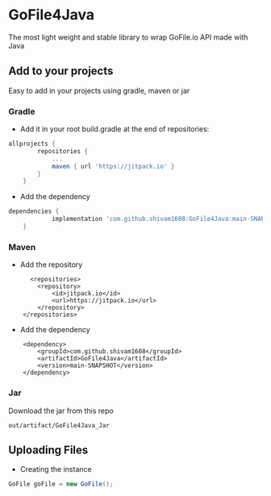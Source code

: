 # GoFile4Java
The most light weight and stable library to wrap GoFile.io API made with Java 

## Add to your projects
Easy to add in your projects using gradle, maven or jar
### Gradle
- Add it in your root build.gradle at the end of repositories:
```gradle
allprojects {
		repositories {
			...
			maven { url 'https://jitpack.io' }
		}
	}
```
- Add the dependency
```gradle
dependencies {
	        implementation 'com.github.shivam1608:GoFile4Java:main-SNAPSHOT'
	}
```

### Maven
- Add the repository
```maven
      <repositories>
		<repository>
		    <id>jitpack.io</id>
		    <url>https://jitpack.io</url>
		</repository>
	</repositories>
```
- Add the dependency
```maven 
	<dependency>
	    <groupId>com.github.shivam1608</groupId>
	    <artifactId>GoFile4Java</artifactId>
	    <version>main-SNAPSHOT</version>
	</dependency>

```

### Jar 
Download the jar from this repo 
```
out/artifact/GoFile4Java_Jar
```

## Uploading Files
- Creating the instance
``` java
GoFile goFile = new GoFile();
```
